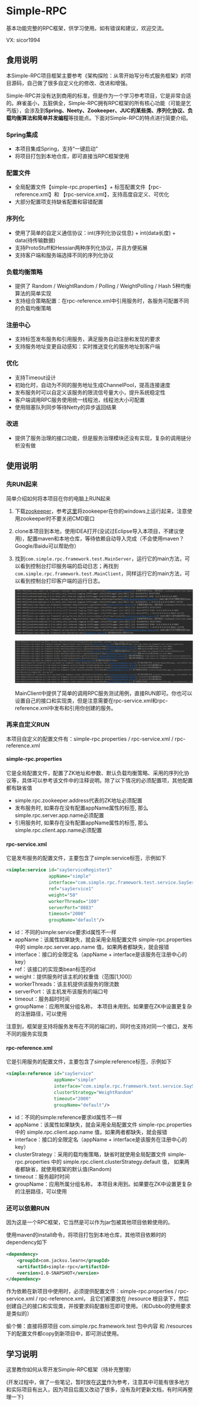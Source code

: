 # Simple-RPC
基本功能完整的RPC框架，供学习使用。如有错误和建议，欢迎交流。

VX: sicor1994

## 食用说明

本Simple-RPC项目框架主要参考《架构探险：从零开始写分布式服务框架》的项目源码，自己做了很多自定义化的修改、改进和增强。

Simple-RPC并没有达到商用的标准，但是作为一个学习参考项目，它是非常合适的。麻雀虽小，五脏俱全，Simple-RPC拥有RPC框架的所有核心功能（可能是乞丐版），会涉及到**Spring、Neety、Zookeeper、JUC的某些类、序列化协议、负载均衡算法和简单并发编程**等技能点。下面对Simple-RPC的特点进行简要介绍。

### Spring集成

- 本项目集成Spring，支持“一键启动”
- 将项目打包到本地仓库，即可直接当RPC框架使用

### 配置文件

- 全局配置文件【simple-rpc.properties】+  标签配置文件【rpc-reference.xml】和 【rpc-service.xml】，支持高度自定义、可优化
- 大部分配置项支持缺省配置和容错配置

### 序列化

- 使用了简单的自定义通信协议：int(序列化协议信息) + int(data长度) + data(待传输数据)
- 支持ProtoStuff和Hessian两种序列化协议，并且方便拓展
- 支持客户端和服务端选择不同的序列化协议

### 负载均衡策略

- 提供了 Random / WeightRandom / Polling / WeightPolling / Hash 5种均衡算法的简单实现
- 支持组合策略配置：在rpc-reference.xml中引用服务时，各服务可配置不同的负载均衡策略

### 注册中心

- 支持标签发布服务和引用服务，满足服务自动注册和发现的要求
- 支持服务地址变更自动感知：实时推送变化的服务地址到客户端

### 优化

- 支持Timeout设计
- 初始化时，自动为不同的服务地址生成ChannelPool，提高连接速度
- 发布服务时可以自定义该服务的限流信号量大小，提升系统稳定性
- 客户端调用RPC服务使用统一线程池，线程池大小可配置
- 使用阻塞队列同步等待Netty的异步返回结果

### 改进

- 提供了服务治理的接口功能，但是服务治理模块还没有实现，复杂的调用链分析没有做



## 使用说明

### 先RUN起来

简单介绍如何将本项目在你的电脑上RUN起来

1. 下载[zookeeper](https://note.youdao.com/ynoteshare1/index.html?id=65dd9de0a5ad1a2b2858d4295d523e22&type=note)，参考[这里](https://www.jianshu.com/p/fb190c6d9768)将zookeeper在你的windows上运行起来，注意使用zookeeper时不要关闭CMD窗口

2. clone本项目到本地，使用IDEA打开(没试过Eclipse导入本项目，不建议使用)，配置maven和本地仓库，等待依赖自动导入完成（不会使用maven？Google/Baidu可以帮助你）

3. 找到`com.simple.rpc.framework.test.MainServer`，运行它的main方法，可以看到控制台打印服务端的启动日志；再找到`com.simple.rpc.framework.test.MainClient`，同样运行它的main方法，可以看到控制台打印客户端的运行日志。

    ![1565320042268](img/README/1565320042268.png)

    ![1565320114291](img/README/1565320114291.png)

    MainClient中提供了简单的调用RPC服务测试用例，直接RUN即可。你也可以设置自己的接口和实现类，但是注意需要在rpc-service.xml和rpc-reference.xml中发布和引用你创建的服务。

### 再来自定义RUN

本项目自定义的配置文件有：simple-rpc.properties / rpc-service.xml / rpc-reference.xml

#### simple-rpc.properties

它是全局配置文件，配置了ZK地址和参数、默认负载均衡策略、采用的序列化协议等，具体可以参考该文件中的注释说明。除了以下情况的必须配置项，其他配置都有缺省值

- simple.rpc.zookeeper.address代表的ZK地址必须配置
- 发布服务时, 如果存在没有配置appName属性的标签, 那么simple.rpc.server.app.name必须配置
- 引用服务时, 如果存在没有配置appName属性的标签, 那么simple.rpc.client.app.name必须配置

#### rpc-service.xml

它是发布服务的配置文件，主要包含了simple:service标签，示例如下

```xml
<simple:service id="sayServiceRegister1"
                appName="simple"
                interface="com.simple.rpc.framework.test.service.SayService"
                ref="sayService1"
                weight="50"
                workerThreads="100"
                serverPort="8083"
                timeout="2000"
                groupName="default"/>
```

- id：不同的simple:service要求id属性不一样
- appName：该属性如果缺失，就会采用全局配置文件 simple-rpc.properties 中的 simple.rpc.server.app.name 值，如果两者都缺失，就会报错
- interface：接口的全限定名（appName + interface是该服务在注册中心的key）
- ref：该接口的实现类bean标签的id
- weight：提供服务时该主机的权重值（范围[1,100]）
- workerThreads：该主机提供该服务的限流数
- serverPort：该主机发布该服务的端口号
- timeout：服务超时时间
- groupName：应用所属分组名称， 本项目未用到。如果要在ZK中设置更复杂的注册路径，可以使用

注意到，框架是支持将服务发布在不同的端口的，同时也支持对同一个接口，发布不同的服务实现类

#### rpc-reference.xml

它是引用服务的配置文件，主要包含了simple:reference标签，示例如下

```xml
<simple:reference id="sayService"
                  appName="simple"
                  interface="com.simple.rpc.framework.test.service.SayService"
                  clusterStrategy="WeightRandom"
                  timeout="2000"
                  groupName="default"/>
```

- id：不同的simple:reference要求id属性不一样
- appName：该属性如果缺失，就会采用全局配置文件 simple-rpc.properties 中的 simple.rpc.client.app.name 值，如果两者都缺失，就会报错
- interface：接口的全限定名（appName + interface是该服务在注册中心的key）
- clusterStrategy：采用的载均衡策略，缺省时就使用全局配置文件 simple-rpc.properties 中的 simple.rpc.client.clusterStrategy.default 值， 如果两者都缺省，就使用框架的默认值(Random)
- timeout：服务超时时间
- groupName：应用所属分组名称， 本项目未用到。如果要在ZK中设置更复杂的注册路径，可以使用

### 还可以依赖RUN

因为这是一个RPC框架，它当然是可以作为jar包被其他项目依赖使用的。

使用maven的install命令，将项目打包到本地仓库，其他项目依赖时的dependency如下

```xml
<dependency>    
    <groupId>com.jacksu.learn</groupId>
    <artifactId>simple-rpc</artifactId>
    <version>1.0-SNAPSHOT</version>
</dependency>
```

作为依赖在新项目中使用时，必须提供配置文件：simple-rpc.properties / rpc-service.xml / rpc-reference.xml， 且它们都要放在 /resource 根目录下，然后创建自己的接口和实现类，并按要求码配置标签即可使用。（和Dubbo的使用要求是类似的）

偷个懒：直接将原项目 com.simple.rpc.framework.test 包中内容 和 /resources 下的配置文件都copy到新项目中，即可测试使用。



## 学习说明

这里教你如何从零开发Simple-RPC框架（待补充整理）

(开发过程中，做了一些笔记，暂时放在[这里](./doc/simple-rpc-framework.md)作为参考，注意其中可能有很多地方和实际项目有出入，因为项目后面又改动了很多，没有及时更新文档，有时间再整理一下)







